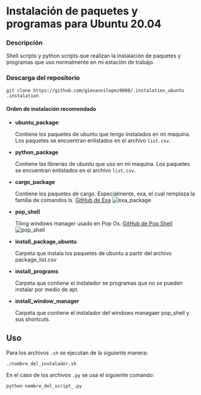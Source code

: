 # Instalación de paquetes y programas para Ubuntu 20.04

### Descripción

Shell scripts y python scripts que realizan la instalación de paquetes y programas que uso normalmente en mi estación de trabajo.

### Descarga del repositorio

```console
git clone https://github.com/giovannilopez9808/.instalation_ubuntu .instalation
```

#### Orden de instalación recomendado

- **ubuntu_package**:

  Contiene los paquetes de ubuntu que tengo instalados en mi maquina. Los paquetes se encuentran enlistados en el archivo `list.csv`.

- **python_package**

  Contiene las librerias de ubuntu que uso en mi maquina. Los paquetes se encuentran enlistados en el archivo `list.csv`.

- **cargo_package**

  Contiene los paquetes de cargo. Especialmente, exa, el cual remplaza la familia de comandos ls. [GitHub de Exa](https://github.com/ogham/exa)
  ![exa_package](https://raw.githubusercontent.com/ogham/exa/master/screenshots.png)

- **pop_shell**

  Tiling windows manager usado en Pop Os. [GitHub de Pop Shell](https://github.com/pop-os/shell)
  ![pop_shell](https://raw.githubusercontent.com/pop-os/shell/master/screenshot.webp)

- **install_package_ubuntu**

  Carpeta que instala los paquetes de ubuntu a partir del archivo package_list.csv

- **install_programs**

  Carpeta que contiene el instalador se programas que no se pueden instalar por medio de apt.

- **install_window_manager**

  Carpeta que contiene el instalador del windows managaer pop_shell y sus shortcuts.

## Uso

Para los archivos `.sh` se ejecutan de la siguiente manera:

```console
./nombre_del_instalador.sh
```

En el caso de los archivos `.py` se usa el siguiente comando:

```console
python nombre_del_script_.py
```
